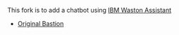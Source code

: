 This fork is to add a chatbot using [IBM Waston Assistant](https://www.ibm.com/cloud/watson-assistant/)

* [Original Bastion](https://github.com/TheBastionBot/Bastion)
